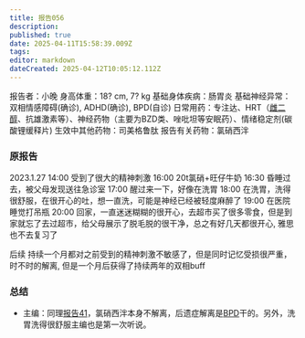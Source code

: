 ```yaml
---
title: 报告056
description: 
published: true
date: 2025-04-11T15:58:39.009Z
tags: 
editor: markdown
dateCreated: 2025-04-12T10:05:12.112Z
---
```


报告者：小晚
身高体重：18? cm, 7? kg
基础身体疾病：肠胃炎
基础神经异常：双相情感障碍(确诊), ADHD(确诊), BPD(自诊)
日常用药：专注达、HRT（[雌二醇](/E2/)、抗雄激素等）、神经药物（主要为BZD类、唑吡坦等安眠药）、情绪稳定剂(碳酸锂缓释片)
生效中其他药物：司美格鲁肽
报告有关药物：氯硝西泮

### 原报告 
2023.1.27
14:00 受到了很大的精神刺激
16:00 20t氯硝+旺仔牛奶
16:30 昏睡过去，被父母发现送往急诊室
17:00 醒过来一下，好像在洗胃
18:00 在洗胃，洗得很舒服，在很开心的吐，想一直洗，可能是神经已经被轻度麻醉了
19:00 在医院睡觉打吊瓶
20:00 回家，一直迷迷糊糊的很开心，去超市买了很多零食，但是到家就忘了去过超市，给父母展示了脱毛脱的很干净，总之有好几天都很开心, 雅思也不去复习了

后续
持续一个月都对之前受到的精神刺激不敏感了，但是同时记忆受损很严重，时不时的解离, 但是一个月后获得了持续两年的双相buff

### 总结
- 主编：同理[报告41](/report/RP041/)，氯硝西泮本身不解离，后遗症解离是[BPD](/BPD/)干的。另外，洗胃洗得很舒服主编也是第一次听说。
